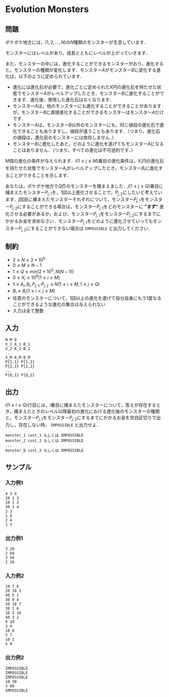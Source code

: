 # Evolution Monsters

## 問題

ポケポケ地方には，$(1,2,...,N)$の$N$種類のモンスターが生息しています．

モンスターにはレベルがあり，成長とともにレベルが上がっていきます．

また，モンスターの中には，進化することができるモンスターがおり，進化すると，モンスターの種類が変化します．モンスター$A$がモンスター$B$に変化する進化は，以下のように定められています．

- 進化には進化石が必要で，進化ごとに定められた$X$円の進化石を持たせた状態でモンスター$A$がレベルアップしたとき，モンスター$B$に進化することができます．進化後，使用した進化石はなくなります．
- モンスター$A$は，他のモンスターにも進化することができることがありますが，モンスター$B$に直接進化することができるモンスターはモンスター$A$だけです．
- モンスター$A$は，モンスター$B$以外のモンスターにも，同じ値段の進化石で進化できることもありますし，値段が違うこともあります．（つまり，進化石の値段は，進化前のモンスターには依存しません．）
- モンスター$B$に進化したあと，どのように進化を遂げてもモンスター$A$になることはありません．（つまり，すべての進化は不可逆的です．）

$M$個の進化の条件が与えられます．$i(1 \leq j \leq M)$番目の進化条件は，$X_i$円の進化石を持たせた状態でモンスター$A_i$がレベルアップしたとき，モンスター$B_i$に進化することができることを示します．

あなたは，ポケポケ地方で$Q$匹のモンスターを捕まえました．$j(1 \leq j \leq Q)$番目に捕まえたモンスター$P_{j,1}$を，$1$回以上進化させることで，$P_{j,2}$にしたいと考えています．$j$回目に捕まえたモンスターそれぞれについて，モンスター$P_{j,1}$をモンスター$P_{j,2}$にすることができる場合は，モンスター$P_{j,1}$をどのモンスターに __"まず"__ 進化させる必要があるか，および，モンスター$P_{j,1}$をモンスター$P_{j,2}$にするまでにかかるお金を求めなさい．モンスター$P_{j,1}$をどのように進化させていってもモンスター$P_{j,2}$にすることができない場合は `IMPOSSIBLE` と出力してください．

## 制約

- $2 \leq N \leq 2 \times 10^5$
- $0 \leq M \leq N - 1$
- $1 \leq Q \leq min(2 × 10^5, N(N-1))$
- $0 \leq X_i \leq 10^9 (1 \leq i \leq M)$
- $1 \leq A_i, B_i, P_{j,1}, P_{j,2} \leq N (1 \leq i \leq M, 1 \leq j \leq Q)$
- $B_i \neq B_j (1 \leq i < j \leq M)$
- 任意のモンスターについて，$1$回以上の進化を遂げて自分自身にもう1度なることができるような進化の集合は与えられない
- 入力は全て整数

## 入力

```
N M Q
X_1 A_1 B_1
X_2 A_2 B_2
...
X_M A_M B_M
P{1,1} P{1,2}
P{2,1} P{2,2}
...
P{Q,1} P{Q,2}
```

## 出力

$i(1 \leq i \leq Q)$行目には，$i$番目に捕まえたモンスターについて，答えが存在するとき，捕まえたときのレベル以降最初の進化における進化後のモンスターの種類と，モンスター$P_{j,1}$をモンスター$P_{j,2}$にするまでにかかるお金を空白区切りで出力し，存在しない時， `IMPOSSIBLE` と出力せよ．

```
monster_1 cost_1 もしくは IMPOSSIBLE
monster_2 cost_2 もしくは IMPOSSIBLE
...
monster_Q cost_3 もしくは IMPOSSIBLE
```

## サンプル

### 入力例1

```
4 3 4
20 2 3
10 1 2
30 3 4
2 3
1 4
2 4
1 3

```

### 出力例1

```
3 20
2 60
3 50
2 30

```

### 入力例2

```
10 7 6
20 10 3
40 5 1
30 9 4
20 10 7
30 1 6
10 5 10
40 3 2
8 10
3 4
10 6
5 7
10 2
5 9

```

### 出力例2

```
IMPOSSIBLE
IMPOSSIBLE
IMPOSSIBLE
10 30
3 60
IMPOSSIBLE

```